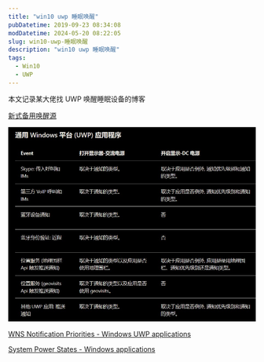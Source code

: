 ```yaml
---
title: "win10 uwp 睡眠唤醒"
pubDatetime: 2019-09-23 08:34:08
modDatetime: 2024-05-20 08:22:05
slug: win10-uwp-睡眠唤醒
description: "win10 uwp 睡眠唤醒"
tags:
  - Win10
  - UWP
---
```





本文记录某大佬找 UWP 唤醒睡眠设备的博客

<!--more-->


<!-- CreateTime:2019/9/23 16:34:08 -->

<!-- csdn -->

[新式备用唤醒源](https://docs.microsoft.com/zh-cn/windows-hardware/design/device-experiences/modern-standby-wake-sources )

<!-- ![](images/img-win10 uwp 睡眠唤醒0.png) -->

![](images/img-GHXaxLmZokNJcDV.jpg)

[WNS Notification Priorities - Windows UWP applications](https://docs.microsoft.com/en-us/windows/uwp/design/shell/tiles-and-notifications/wns-notification-priorities )

[System Power States - Windows applications](https://docs.microsoft.com/en-us/windows/win32/power/system-power-states )

